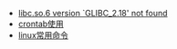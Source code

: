 * [libc.so.6 version `GLIBC_2.18' not found](./libc.so.6%20version%20%60GLIBC_2.18%27%20not%20found)
* [crontab使用](./crontab%E4%BD%BF%E7%94%A8)
* [linux常用命令](./linux%E5%B8%B8%E7%94%A8%E5%91%BD%E4%BB%A4)
